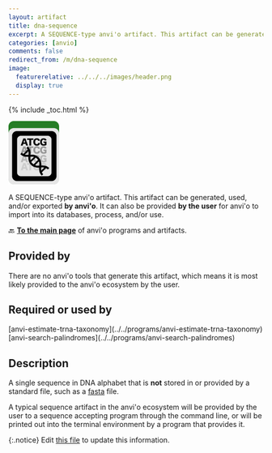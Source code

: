 ```yaml
---
layout: artifact
title: dna-sequence
excerpt: A SEQUENCE-type anvi'o artifact. This artifact can be generated, used, and/or exported by anvi'o. It can also be provided **by the user** for anvi'o to import into its databases, process, and/or use.
categories: [anvio]
comments: false
redirect_from: /m/dna-sequence
image:
  featurerelative: ../../../images/header.png
  display: true
---
```



{% include _toc.html %}


<img src="../../images/icons/SEQUENCE.png" alt="SEQUENCE" style="width:100px; border:none" />

A SEQUENCE-type anvi'o artifact. This artifact can be generated, used, and/or exported **by anvi'o**. It can also be provided **by the user** for anvi'o to import into its databases, process, and/or use.

🔙 **[To the main page](../../)** of anvi'o programs and artifacts.

## Provided by


There are no anvi'o tools that generate this artifact, which means it is most likely provided to the anvi'o ecosystem by the user.


## Required or used by


<p style="text-align: left" markdown="1"><span class="artifact-r">[anvi-estimate-trna-taxonomy](../../programs/anvi-estimate-trna-taxonomy)</span> <span class="artifact-r">[anvi-search-palindromes](../../programs/anvi-search-palindromes)</span></p>


## Description

A single sequence in DNA alphabet that is **not** stored in or provided by a standard file, such as a <span class="artifact-n">[fasta](/help/main/artifacts/fasta)</span> file.

A typical sequence artifact in the anvi'o ecosystem will be provided by the user to a sequence accepting program through the command line, or will be printed out into the terminal environment by a program that provides it.


{:.notice}
Edit [this file](https://github.com/merenlab/anvio/tree/master/anvio/docs/artifacts/dna-sequence.md) to update this information.

